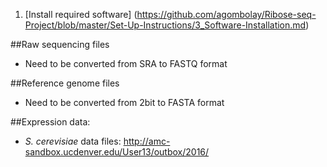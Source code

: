 1. [Install required software] (https://github.com/agombolay/Ribose-seq-Project/blob/master/Set-Up-Instructions/3_Software-Installation.md)

##Raw sequencing files
* Need to be converted from SRA to FASTQ format

##Reference genome files
* Need to be converted from 2bit to FASTA format

##Expression data:  
* *S. cerevisiae* data files: http://amc-sandbox.ucdenver.edu/User13/outbox/2016/
